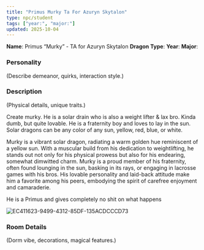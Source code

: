 ```yaml
---
title: "Primus Murky Ta For Azuryn Skytalon"
type: npc/student
tags: ["year:", "major:"]
updated: 2025-10-04
---
```


**Name**: Primus “Murky” - TA for Azuryn Skytalon
**Dragon Type**:
**Year**:
**Major**:

### Personality
(Describe demeanor, quirks, interaction style.)

### Description
(Physical details, unique traits.)

Create murky. He is a solar drain who is also a weight lifter & lax bro. Kinda dumb, but quite lovable. He is a fraternity boy and loves to lay in the sun. Solar dragons can be any color of any sun, yellow, red, blue, or white.

Murky is a vibrant solar dragon, radiating a warm golden hue reminiscent of a yellow sun. With a muscular build from his dedication to weightlifting, he stands out not only for his physical prowess but also for his endearing, somewhat dimwitted charm. Murky is a proud member of his fraternity, often found lounging in the sun, basking in its rays, or engaging in lacrosse games with his bros. His lovable personality and laid-back attitude make him a favorite among his peers, embodying the spirit of carefree enjoyment and camaraderie.

He is a Primus and gives completely no shit on what happens

![EC411623-9499-4312-85DF-135ACDCCCD73](images/EC411623-9499-4312-85DF-135ACDCCCD73.webp)

### Room Details
(Dorm vibe, decorations, magical features.)
